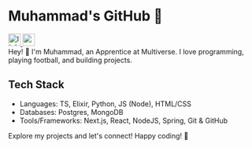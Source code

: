 # Muhammad's GitHub 🚀

<div align="left">
  <a href="https://www.linkedin.com/in/muhammad-m-187213227/" target="_blank">
    <img src="https://img.shields.io/static/v1?message=LinkedIn&logo=linkedin&label=&color=0077B5&logoColor=white&labelColor=&style=for-the-badge" height="25" alt="linkedin logo"  />
  </a>
  
  <a href="https://medium.com/@self.muhammad" target="_blank">
 <img src="https://img.shields.io/static/v1?message=Medium&logo=medium&label=&color=12100E&logoColor=white&labelColor=&style=for-the-badge" height="25" alt="medium logo"  />
  </a>
 
</div>
Hey! 👋 I'm Muhammad, an Apprentice at Multiverse. I love programming, playing football, and building projects.

## Tech Stack
- Languages: TS, Elixir, Python, JS (Node), HTML/CSS
- Databases: Postgres, MongoDB
- Tools/Frameworks: Next.js, React, NodeJS, Spring, Git & GitHub

Explore my projects and let's connect! Happy coding! 🚀
